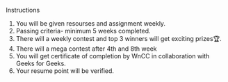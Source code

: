 Instructions 

1. You will be given resourses and assignment weekly.
2. Passing criteria- minimum 5 weeks completed.
3. There will a weekly contest and top 3 winners will get exciting prizes🏆.
4. There will a mega contest after 4th and 8th week
5. You will get certificate of completion by WnCC in collaboration with Geeks for Geeks.
6. Your resume point will be verified.